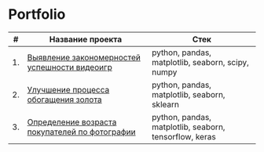 # Portfolio
| # | Название проекта  | Стек     |
|---|-------------------|----------|
|1. | [Выявление закономерностей успешности видеоигр](https://github.com/SimanovskiySM/Portfolio/tree/main/Videogames)           | python, pandas, matplotlib, seaborn, scipy, numpy  |
|2. | [Улучшение процесса обогащения золота](https://github.com/SimanovskiySM/Portfolio/tree/main/Gold%20Recovery)          | python, pandas, matplotlib, seaborn, sklearn   |
|3. | [Определение возраста покупателей по фотографии](https://github.com/SimanovskiySM/Portfolio/tree/main/Computer%20Vision)            |  python, pandas, matplotlib, seaborn, tensorflow, keras   |
